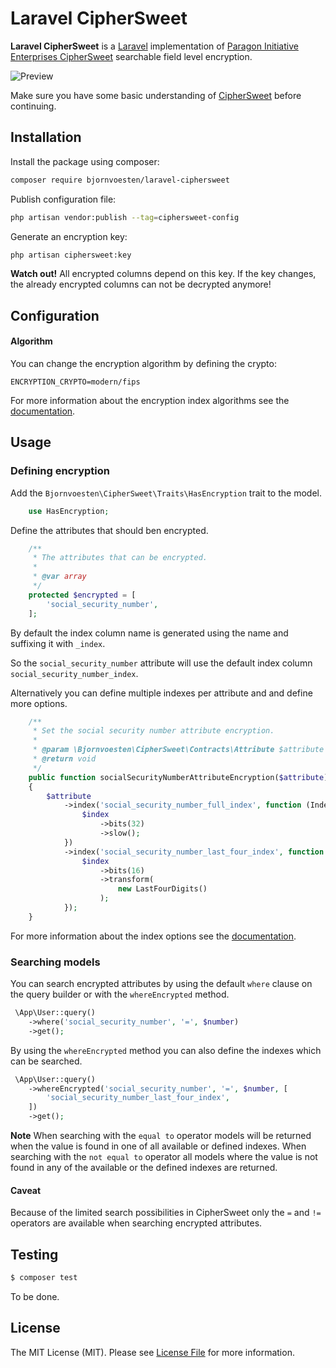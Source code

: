 # Laravel CipherSweet

**Laravel CipherSweet** is a [Laravel](https://laravel.com) implementation of [Paragon Initiative Enterprises CipherSweet](https://ciphersweet.paragonie.com) searchable field level encryption.

![Preview](https://user-images.githubusercontent.com/10741416/68589760-10fae780-048d-11ea-850b-5c7733f0f4f7.png)

Make sure you have some basic understanding of [CipherSweet](https://ciphersweet.paragonie.com) before continuing.

## Installation

Install the package using composer:

```bash
composer require bjornvoesten/laravel-ciphersweet
```

Publish configuration file:

```bash
php artisan vendor:publish --tag=ciphersweet-config
```

Generate an encryption key:

```bash
php artisan ciphersweet:key
```

**Watch out!**
All encrypted columns depend on this key.
If the key changes, the already encrypted columns can not be decrypted anymore!

## Configuration

#### Algorithm

You can change the encryption algorithm by defining the crypto:

```dotenv
ENCRYPTION_CRYPTO=modern/fips
```

For more information about the encryption index algorithms see the [documentation](https://ciphersweet.paragonie.com/internals/blind-index).

## Usage

### Defining encryption

Add the `Bjornvoesten\CipherSweet\Traits\HasEncryption` trait to the model.

```php
    use HasEncryption;
```

Define the attributes that should ben encrypted.

```php
    /**
     * The attributes that can be encrypted.
     *
     * @var array
     */
    protected $encrypted = [
        'social_security_number',
    ];
```

By default the index column name is generated using the name and suffixing it with `_index`.

So the `social_security_number` attribute will use the default index column `social_security_number_index`.

Alternatively you can define multiple indexes per attribute and and define more options. 

```php
    /**
     * Set the social security number attribute encryption.
     *
     * @param \Bjornvoesten\CipherSweet\Contracts\Attribute $attribute
     * @return void
     */
    public function socialSecurityNumberAttributeEncryption($attribute): void
    {
        $attribute
            ->index('social_security_number_full_index', function (Index $index) {
                $index
                    ->bits(32)
                    ->slow();
            })
            ->index('social_security_number_last_four_index', function (Index $index) {
                $index
                    ->bits(16)
                    ->transform(
                        new LastFourDigits()
                    );
            });
    }
```

For more information about the index options see the [documentation](https://ciphersweet.paragonie.com/php/usage).

### Searching models

You can search encrypted attributes by using the default `where` clause on the query builder or with the `whereEncrypted` method. 

```php
 \App\User::query()
    ->where('social_security_number', '=', $number)
    ->get();
```

By using the `whereEncrypted` method you can also define the indexes which can be searched.

```php
 \App\User::query()
    ->whereEncrypted('social_security_number', '=', $number, [
        'social_security_number_last_four_index',
    ])
    ->get();
```

**Note** When searching with the `equal to` operator models will be returned when the value is found in one of all available or defined indexes. When searching with the `not equal to` operator all models where the value is not found in any of the available or the defined indexes are returned. 

#### Caveat
 Because of the limited search possibilities in CipherSweet only the `=` and `!=` operators are available when searching encrypted attributes. 

## Testing

```bash
$ composer test
```

To be done.

## License

The MIT License (MIT). Please see [License File](LICENSE.md) for more information.
